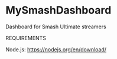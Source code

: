 # MySmashDashboard
Dashboard for Smash Ultimate streamers

REQUIREMENTS

Node.js: https://nodejs.org/en/download/

